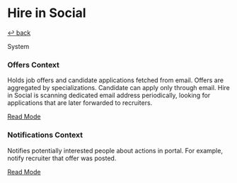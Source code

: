 # Hire in Social

[↩️ back](/README.md)

System 

### Offers Context

Holds job offers and candidate applications fetched from email. Offers are aggregated by specializations.
Candidate can apply only through email. Hire in Social is scanning dedicated email address periodically, looking
for applications that are later forwarded to recruiters. 

[Read Mode](Offers/README.md) 

### Notifications Context

Notifies potentially interested people about actions in portal. For example, notify recruiter that offer was posted.  

[Read Mode](Notifications/README.md) 
